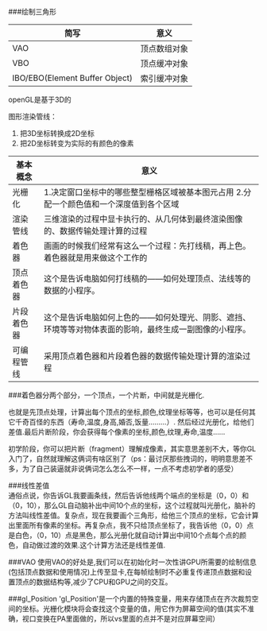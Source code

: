 ###绘制三角形

简写 | 意义
------------- | -------------
VAO | 顶点数组对象
VBO | 顶点缓冲对象
IBO/EBO(Element Buffer Object) | 索引缓冲对象

openGL是基于3D的  

图形渲染管线：  

1. 把3D坐标转换成2D坐标  
2. 把2D坐标转变为实际的有颜色的像素    


基本概念 | 意义
------------- | -------------
光栅化 | 1.决定窗口坐标中的哪些整型栅格区域被基本图元占用 2.分配一个颜色值和一个深度值到各个区域
渲染管线 | 三维渲染的过程中显卡执行的、从几何体到最终渲染图像的、数据传输处理计算的过程
着色器 | 画画的时候我们经常有这么一个过程：先打线稿，再上色。着色器就是用来做这个工作的
顶点着色器 | 这个是告诉电脑如何打线稿的——如何处理顶点、法线等的数据的小程序。
片段着色器 | 这个是告诉电脑如何上色的——如何处理光、阴影、遮挡、环境等等对物体表面的影响，最终生成一副图像的小程序。
可编程管线 | 采用顶点着色器和片段着色器的数据传输处理计算的渲染过程


###着色器分两个部分，一个顶点，一个片断，中间就是光栅化.  

也就是先顶点处理，计算出每个顶点的坐标,颜色,纹理坐标等等，也可以是任何其它千奇百怪的东西（寿命,温度,身高,婚否,饭量………）. 然后经过光册化，给他们差值.最后片断阶段，你会获得每个像素的坐标,颜色,纹理,寿命,温度……   

初学阶段，你可以把片断（fragment）理解成像素，其实意思差别不大，等你GL入门了，自然就理解这俩词有啥区别了（ps：最讨厌那些拽词的，明明意思差不多，为了自己装逼就非说俩词怎么怎么不一样，一点不考虑初学者的感受） 

###线性差值  
通俗点说，你告诉GL我要画条线，然后告诉他线两个端点的坐标是（0，0）和（0，10），那么GL自动脑补出中间10个点的坐标，这个过程就叫光册化，脑补的方法叫线性差值。复杂点，现在我要画个三角形，给他三个顶点的坐标，它会计算出里面所有像素的坐标。再复杂点，我不只给顶点坐标了，我告诉他（0，0）点是白色，（0，10）点是黑色，那么光册化就自动计算出中间10个点每个点的颜色，自动做过渡的效果.这个计算方法还是线性差值.   

###VAO
使用VAO的好处是,我们可以在初始化时一次性讲GPU所需要的绘制信息(包括顶点数据和使用情况)上传至显卡,在每帧绘制时不必重复传递顶点数据和设置顶点的数据结构等,减少了CPU和GPU之间的交互。

###gl_Position
'gl_Position'是一个内置的特殊变量，用来存储顶点在齐次裁剪空间的坐标。光栅化模块将会查找这个变量的值，用它作为屏幕空间的值(其实不准确，视口变换在PA里面做的，所以vs里面的点并不是对应屏幕空间）